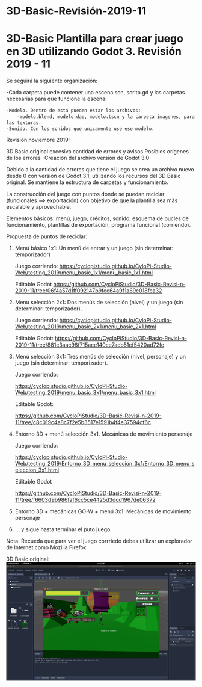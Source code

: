 # 3D-Basic-Revisión-2019-11
# 3D-Basic  Plantilla para crear juego en 3D utilizando Godot 3.   Revisión 2019 - 11

Se seguirá la siguiente organización:

-Cada carpeta puede contener una escena.scn, scritp.gd y las carpetas necesarias para que funcione la escena:

    -Modelo. Dentro de esta pueden estar los archivos:
        -modelo.blend, modelo.dae, modelo.tscn y la carpeta imagenes, para las texturas.
    -Sonido. Con los sonidos que unicamente use ese modelo.

Revisión noviembre 2019:

3D Basic original excesiva cantidad de errores y avisos
Posibles orígenes de los errores 
-Creación del archivo versión de Godot 3.0

Debido a la cantidad de errores que tiene el juego se crea un archivo nuevo desde 0 con versión de Godot 3.1, utilizando los recursos del 3D Basic original. Se mantiene la estructura de carpetas y funcionamiento.

La construcción del juego con puntos donde se puedan reciclar (funcionales ==> exportación) con objetivo de que la plantilla sea más escalable y aprovechable.

Elementos básicos: menú, juego, créditos, sonido, esquema de bucles de funcionamiento, plantillas de exportación, programa funcional (corriendo).

Propuesta de puntos de reciclar:
1. Menú básico 1x1: Un menú de entrar y un juego (sin determinar: temporizador)

    Juego corriendo:
    https://cyclopistudio.github.io/CyloPi-Studio-Web/testing_2019/menu_basic_1x1/menu_basic_1x1.html

    Editable Godot
    https://github.com/CycloPiStudio/3D-Basic-Revisi-n-2019-11/tree/06f4a57d1ff092147b9fce64a9f1a89c018fca32


2. Menú selección 2x1: Dos menús de selección (nivel) y un juego (sin determinar: temporizador).

    Juego corriendo:
    https://cyclopistudio.github.io/CyloPi-Studio-Web/testing_2019/menu_basic_2x1/menu_basic_2x1.html

    Editable Godot:
    https://github.com/CycloPiStudio/3D-Basic-Revisi-n-2019-11/tree/881c3aac98f715ace140ce7acb51cf5420ad72fe


3. Menú selección 3x1: Tres menús de selección (nivel, personaje) y un juego (sin determinar: temporizador).

    Juego corriendo:
    
    https://cyclopistudio.github.io/CyloPi-Studio-Web/testing_2019/menu_basic_3x1/menu_basic_3x1.html 
    
    Editable Godot:
    
    https://github.com/CycloPiStudio/3D-Basic-Revisi-n-2019-11/tree/c8c019c4a8c7f2e5b3517e1591b4f4e37594cf6c
    

4. Entorno 3D + menú selección 3x1. Mecánicas de movimiento personaje
    
    Juego corriendo:
    
    https://cyclopistudio.github.io/CyloPi-Studio-Web/testing_2019/Entorno_3D_menu_seleccion_3x1/Entorno_3D_menu_seleccion_3x1.html
    
    Editable Godot
    
    https://github.com/CycloPiStudio/3D-Basic-Revisi-n-2019-11/tree/f6603d9b986faf6cc5ce4425d3dcd1967de06372


5. Entorno 3D + mecánicas GO-W + menú 3x1. Mecánicas de movimiento personaje

6. ... y sigue hasta terminar el puto juego

Nota: Recueda que para ver el juego corrriedo debes utilizar un explorador de Internet como Mozilla Firefox 


3D Basic original:
<img src="https://github.com/CycloPiStudio/3D-Basic/blob/master/Imagenes/Captura%20juego%201.png" />
